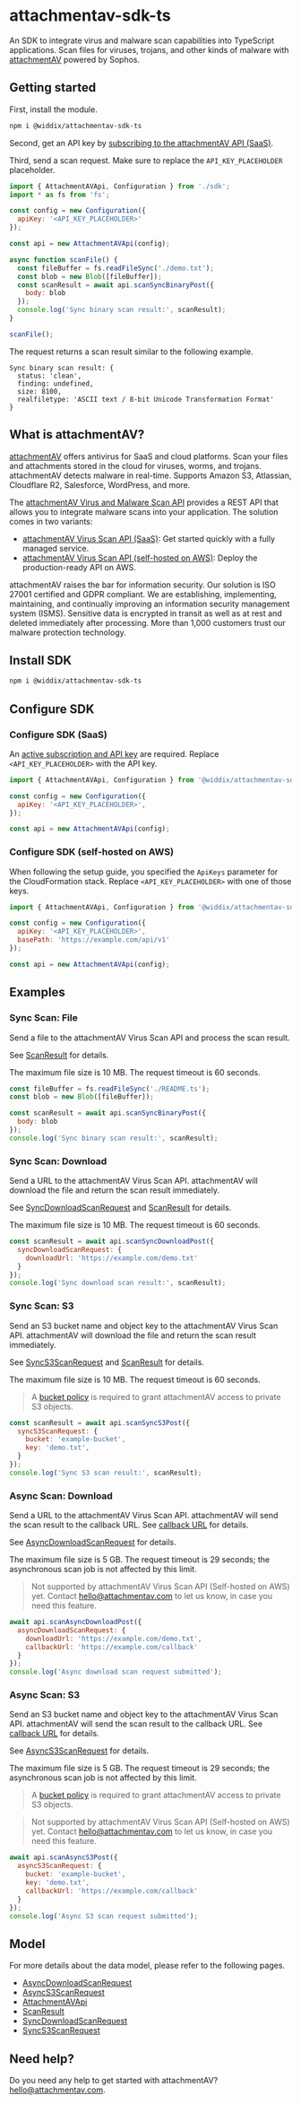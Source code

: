 # attachmentav-sdk-ts

An SDK to integrate virus and malware scan capabilities into TypeScript applications. Scan files for viruses, trojans, and other kinds of malware with [attachmentAV](https://attachmentav.com) powered by Sophos.

## Getting started

First, install the module.

```sh
npm i @widdix/attachmentav-sdk-ts
```

Second, get an API key by [subscribing to the attachmentAV API (SaaS)](https://attachmentav.com/subscribe/api/).

Third, send a scan request. Make sure to replace the `API_KEY_PLACEHOLDER` placeholder.

```js
import { AttachmentAVApi, Configuration } from './sdk';
import * as fs from 'fs';

const config = new Configuration({
  apiKey: '<API_KEY_PLACEHOLDER>'
});

const api = new AttachmentAVApi(config);

async function scanFile() {
  const fileBuffer = fs.readFileSync('./demo.txt');
  const blob = new Blob([fileBuffer]);
  const scanResult = await api.scanSyncBinaryPost({
    body: blob
  });
  console.log('Sync binary scan result:', scanResult);
}

scanFile();
```

The request returns a scan result similar to the following example.

```
Sync binary scan result: {
  status: 'clean',
  finding: undefined,
  size: 8100,
  realfiletype: 'ASCII text / 8-bit Unicode Transformation Format'
}
```

## What is attachmentAV?

[attachmentAV](https://attachmentav.com) offers antivirus for SaaS and cloud platforms. Scan your files and attachments stored in the cloud for viruses, worms, and trojans. attachmentAV detects malware in real-time. Supports Amazon S3, Atlassian, Cloudflare R2, Salesforce, WordPress, and more.

The [attachmentAV Virus and Malware Scan API](https://attachmentav.com/solution/virus-malware-scan-api/) provides a REST API that allows you to integrate malware scans into your application. The solution comes in two variants:

* [attachmentAV Virus Scan API (SaaS)](https://attachmentav.com/help/virus-malware-scan-api/setup-guide/): Get started quickly with a fully managed service.
* [attachmentAV Virus Scan API (self-hosted on AWS)](https://attachmentav.com/help/virus-malware-scan-api-aws/setup-guide/): Deploy the production-ready API on AWS.

attachmentAV raises the bar for information security. Our solution is ISO 27001 certified and GDPR compliant. We are establishing, implementing, maintaining, and continually improving an information security management system (ISMS). Sensitive data is encrypted in transit as well as at rest and deleted immediately after processing. More than 1,000 customers trust our malware protection technology.

## Install SDK

```sh
npm i @widdix/attachmentav-sdk-ts
```

## Configure SDK

### Configure SDK (SaaS)

An [active subscription and API key](https://attachmentav.com/help/virus-malware-scan-api/setup-guide/#api-key) are required. Replace `<API_KEY_PLACEHOLDER>` with the API key.

```javascript
import { AttachmentAVApi, Configuration } from '@widdix/attachmentav-sdk-ts';

const config = new Configuration({
  apiKey: '<API_KEY_PLACEHOLDER>',
});

const api = new AttachmentAVApi(config);
```

### Configure SDK (self-hosted on AWS)

When following the setup guide, you specified the `ApiKeys` parameter for the CloudFormation stack. Replace `<API_KEY_PLACEHOLDER>` with one of those keys. 

```javascript
import { AttachmentAVApi, Configuration } from '@widdix/attachmentav-sdk-ts';

const config = new Configuration({
  apiKey: '<API_KEY_PLACEHOLDER>',
  basePath: 'https://example.com/api/v1'
});

const api = new AttachmentAVApi(config);
```

## Examples


### Sync Scan: File

Send a file to the attachmentAV Virus Scan API and process the scan result.

See [ScanResult](sdk/models/ScanResult.ts) for details.

The maximum file size is 10 MB. The request timeout is 60 seconds.


```javascript
const fileBuffer = fs.readFileSync('./README.ts');
const blob = new Blob([fileBuffer]);

const scanResult = await api.scanSyncBinaryPost({
  body: blob
});
console.log('Sync binary scan result:', scanResult);
```

### Sync Scan: Download

Send a URL to the attachmentAV Virus Scan API. attachmentAV will download the file and return the scan result immediately.


See [SyncDownloadScanRequest](sdk/models/SyncDownloadScanRequest.ts) and [ScanResult](sdk/models/ScanResult.ts) for details.

The maximum file size is 10 MB. The request timeout is 60 seconds.


```javascript
const scanResult = await api.scanSyncDownloadPost({
  syncDownloadScanRequest: {
    downloadUrl: 'https://example.com/demo.txt'
  }
});
console.log('Sync download scan result:', scanResult);
```

### Sync Scan: S3

Send an S3 bucket name and object key to the attachmentAV Virus Scan API. attachmentAV will download the file and return the scan result immediately.

See [SyncS3ScanRequest](sdk/models/SyncS3ScanRequest.ts) and [ScanResult](sdk/models/ScanResult.ts) for details.

The maximum file size is 10 MB. The request timeout is 60 seconds.

> A [bucket policy](https://attachmentav.com/help/virus-malware-scan-api/setup-guide/#s3-bucket-policy) is required to grant attachmentAV access to private S3 objects.

```javascript
const scanResult = await api.scanSyncS3Post({
  syncS3ScanRequest: {
    bucket: 'example-bucket',
    key: 'demo.txt',
  }
});
console.log('Sync S3 scan result:', scanResult);
```

### Async Scan: Download

Send a URL to the attachmentAV Virus Scan API. attachmentAV will send the scan result to the callback URL. See [callback URL](https://attachmentav.com/help/virus-malware-scan-api/setup-guide/#callback-url) for details.

See [AsyncDownloadScanRequest](sdk/models/AsyncDownloadScanRequest.ts) for details.

The maximum file size is 5 GB. The request timeout is 29 seconds; the asynchronous scan job is not affected by this limit.

> Not supported by attachmentAV Virus Scan API (Self-hosted on AWS) yet. Contact [hello@attachmentav.com](hello@attachmentav.com) to let us know, in case you need this feature. 

```javascript
await api.scanAsyncDownloadPost({
  asyncDownloadScanRequest: {
    downloadUrl: 'https://example.com/demo.txt',
    callbackUrl: 'https://example.com/callback'
  }
});
console.log('Async download scan request submitted');
```

### Async Scan: S3

Send an S3 bucket name and object key to the attachmentAV Virus Scan API.  attachmentAV will send the scan result to the callback URL. See [callback URL](https://attachmentav.com/help/virus-malware-scan-api/setup-guide/#callback-url) for details.

See [AsyncS3ScanRequest](sdk/models/AsyncS3ScanRequest.ts) for details.

The maximum file size is 5 GB. The request timeout is 29 seconds; the asynchronous scan job is not affected by this limit.

> A [bucket policy](https://attachmentav.com/help/virus-malware-scan-api/setup-guide/#s3-bucket-policy) is required to grant attachmentAV access to private S3 objects.

> Not supported by attachmentAV Virus Scan API (Self-hosted on AWS) yet. Contact [hello@attachmentav.com](hello@attachmentav.com) to let us know, in case you need this feature.

```javascript
await api.scanAsyncS3Post({
  asyncS3ScanRequest: {
    bucket: 'example-bucket',
    key: 'demo.txt',
    callbackUrl: 'https://example.com/callback'
  }
});
console.log('Async S3 scan request submitted');
```

## Model

For more details about the data model, please refer to the following pages.

* [AsyncDownloadScanRequest](sdk/models/AsyncDownloadScanRequest.ts)
* [AsyncS3ScanRequest](sdk/models/AsyncS3ScanRequest.ts)
* [AttachmentAVApi](sdk/models/AttachmentAVApi.ts)
* [ScanResult](sdk/models/ScanResult.ts)
* [SyncDownloadScanRequest](sdk/models/SyncDownloadScanRequest.ts)
* [SyncS3ScanRequest](sdk/models/SyncS3ScanRequest.ts)

## Need help?

Do you need any help to get started with attachmentAV? [hello@attachmentav.com](mailto:hello@attachmentav.com).
